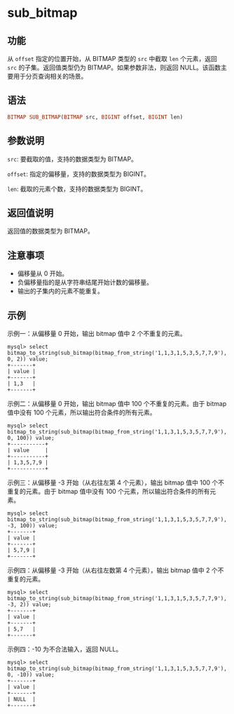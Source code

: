 # sub_bitmap

## 功能

从 `offset` 指定的位置开始，从 BITMAP 类型的 `src` 中截取 `len` 个元素，返回 `src` 的子集。返回值类型仍为 BITMAP。如果参数非法，则返回 NULL。该函数主要用于分页查询相关的场景。

## 语法

```Haskell
BITMAP SUB_BITMAP(BITMAP src, BIGINT offset, BIGINT len)
```

## 参数说明

`src`: 要截取的值，支持的数据类型为 BITMAP。

`offset`: 指定的偏移量，支持的数据类型为 BIGINT。

`len`: 截取的元素个数，支持的数据类型为 BIGINT。

## 返回值说明

返回值的数据类型为 BITMAP。

## 注意事项

* 偏移量从 0 开始。
* 负偏移量指的是从字符串结尾开始计数的偏移量。
* 输出的子集内的元素不能重复。

## 示例

示例一：从偏移量 0 开始，输出 bitmap 值中 2 个不重复的元素。

```Plain Text
mysql> select bitmap_to_string(sub_bitmap(bitmap_from_string('1,1,3,1,5,3,5,7,7,9'), 0, 2)) value;
+-------+
| value |
+-------+
| 1,3   |
+-------+
```

示例二：从偏移量 0 开始，输出 bitmap 值中 100 个不重复的元素。由于 bitmap 值中没有 100 个元素，所以输出符合条件的所有元素。

```Plain Text
mysql> select bitmap_to_string(sub_bitmap(bitmap_from_string('1,1,3,1,5,3,5,7,7,9'), 0, 100)) value;
+-----------+
| value     |
+-----------+
| 1,3,5,7,9 |
+-----------+
```

示例三：从偏移量 -3 开始（从右往左第 4 个元素），输出 bitmap 值中 100 个不重复的元素。由于 bitmap 值中没有 100 个元素，所以输出符合条件的所有元素。

```Plain Text
mysql> select bitmap_to_string(sub_bitmap(bitmap_from_string('1,1,3,1,5,3,5,7,7,9'), -3, 100)) value;
+-------+
| value |
+-------+
| 5,7,9 |
+-------+
```

示例四：从偏移量 -3 开始（从右往左数第 4 个元素），输出 bitmap 值中 2 个不重复的元素。

```Plain Text
mysql> select bitmap_to_string(sub_bitmap(bitmap_from_string('1,1,3,1,5,3,5,7,7,9'), -3, 2)) value;
+-------+
| value |
+-------+
| 5,7   |
+-------+
```

示例四：-10 为不合法输入，返回 NULL。

```Plain Text
mysql> select bitmap_to_string(sub_bitmap(bitmap_from_string('1,1,3,1,5,3,5,7,7,9'), 0, -10)) value;
+-------+
| value |
+-------+
| NULL  |
+-------+
```
